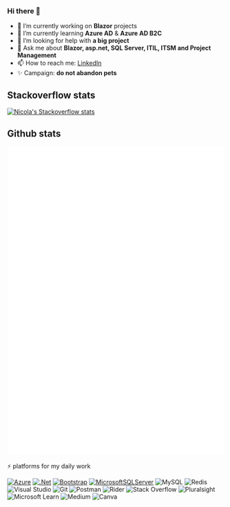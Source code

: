 ### Hi there 👋

- 🔭 I’m currently working on **Blazor** projects
- 🌱 I’m currently learning **Azure AD** & **Azure AD B2C**
- 🤔 I’m looking for help with **a big project**
- 💬 Ask me about **Blazor, asp.net, SQL Server, ITIL, ITSM and Project Management**
- 📫 How to reach me: [LinkedIn](https://www.linkedin.com/in/nicolabiada/)
- ✨ Campaign: **do not abandon pets**

<!--
![Nicola's github stats](https://github-readme-stats.vercel.app/api?username=nbiada&show_icons=true&hide_border=true&count_private=true)
-->
## Stackoverflow stats
[![Nicola's Stackoverflow stats](https://stackexchange.com/users/flair/15400164.png?theme=clean)](https://stackoverflow.com/users/11109967/nicola-biada)

## Github stats
![Nicola's github stats](https://github.com/nbiada/nbiada/blob/master/github-metrics.svg)

⚡ platforms for my daily work  

[![Azure](https://img.shields.io/badge/azure-%230072C6.svg?style=for-the-badge&logo=azure-devops&logoColor=white)](https://azure.microsoft.com/it-it/)
[![.Net](https://img.shields.io/badge/.NET-5C2D91?style=for-the-badge&logo=.net&logoColor=white)](https://dotnet.microsoft.com/)
[![Bootstrap](https://img.shields.io/badge/bootstrap-%23563D7C.svg?style=for-the-badge&logo=bootstrap&logoColor=white)](https://getbootstrap.com/)
[![MicrosoftSQLServer](https://img.shields.io/badge/Microsoft%20SQL%20Server-CC2927?style=for-the-badge&logo=microsoft%20sql%20server&logoColor=white)](https://www.microsoft.com/it-it/sql-server/sql-server-2019)
![MySQL](https://img.shields.io/badge/mysql-%2300f.svg?style=for-the-badge&logo=mysql&logoColor=white)
![Redis](https://img.shields.io/badge/redis-%23DD0031.svg?style=for-the-badge&logo=redis&logoColor=white)
![Visual Studio](https://img.shields.io/badge/VisualStudio-5C2D91.svg?style=for-the-badge&logo=visual-studio&logoColor=white)
![Git](https://img.shields.io/badge/git-%23F05033.svg?style=for-the-badge&logo=git&logoColor=white)
![Postman](https://img.shields.io/badge/Postman-FF6C37?style=for-the-badge&logo=postman&logoColor=red)
![Rider](https://img.shields.io/badge/Rider-000000.svg?style=for-the-badge&logo=Rider&logoColor=white&color=black&labelColor=crimson)
![Stack Overflow](https://img.shields.io/badge/-Stackoverflow-FE7A16?style=for-the-badge&logo=stack-overflow&logoColor=white)
![Pluralsight](https://img.shields.io/badge/Pluralsight-EE3057?style=for-the-badge&logo=pluralsight&logoColor=white)
![Microsoft Learn](https://img.shields.io/badge/Microsoft_Learn-258ffa?style=for-the-badge&logo=microsoft&logoColor=white) 
![Medium](https://img.shields.io/badge/Medium-12100E?style=for-the-badge&logo=medium&logoColor=white)
![Canva](https://img.shields.io/badge/Canva-%2300C4CC.svg?style=for-the-badge&logo=Canva&logoColor=white)

<!--
**nbiada/nbiada** is a ✨ _special_ ✨ repository because its `README.md` (this file) appears on your GitHub profile.

Here are some ideas to get you started:

- 🔭 I’m currently working on ...
- 🌱 I’m currently learning ...
- 👯 I’m looking to collaborate on ...
- 🤔 I’m looking for help with ...
- 💬 Ask me about ...
- 📫 How to reach me: ...
- 😄 Pronouns: ...
- ⚡ Fun fact: ...
-->

